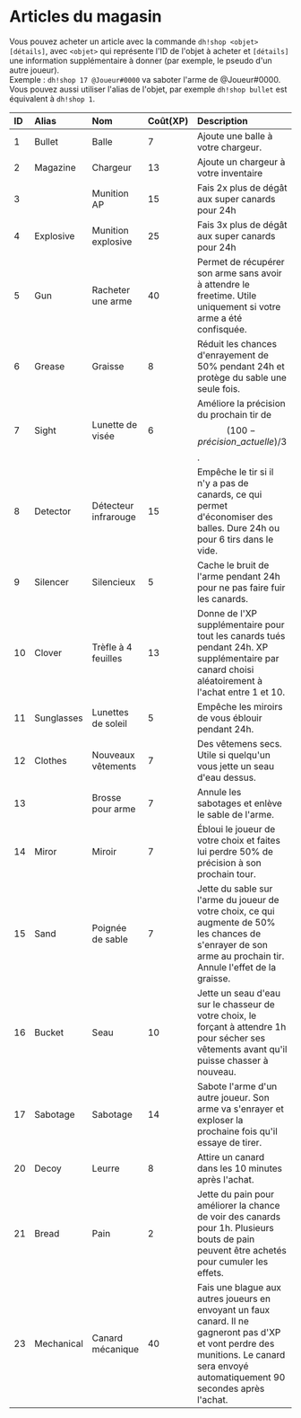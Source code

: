 # Articles du magasin

Vous pouvez acheter un article avec la commande `dh!shop <objet> [détails]`, avec `<objet>` qui représente l'ID de l'objet à acheter et `[détails]` une information supplémentaire à donner \(par exemple, le pseudo d'un autre joueur\).  
Exemple : `dh!shop 17 @Joueur#0000` va saboter l'arme de @Joueur\#0000.  
Vous pouvez aussi utiliser l'alias de l'objet, par exemple `dh!shop bullet` est équivalent à `dh!shop 1`.



| ID | Alias | Nom | Coût\(XP\) | Description |
| :--- | :--- | :--- | :--- | :--- |
| 1 | Bullet | Balle | 7 | Ajoute une balle à votre chargeur. |
| 2 | Magazine | Chargeur | 13 | Ajoute un chargeur à votre inventaire |
| 3 |  | Munition AP | 15 | Fais 2x plus de dégât aux super canards pour 24h |
| 4 | Explosive | Munition explosive | 25 | Fais 3x plus de dégât aux super canards pour 24h |
| 5 | Gun | Racheter une arme | 40 | Permet de récupérer son arme sans avoir à attendre le freetime. Utile uniquement si votre arme a été confisquée. |
| 6 | Grease | Graisse | 8 | Réduit les chances d'enrayement de 50% pendant 24h et protège du sable une seule fois. |
| 7 | Sight | Lunette de visée | 6 | Améliore la précision du prochain tir de $$(100- précision\_actuelle)/3$$. |
| 8 | Detector | Détecteur infrarouge | 15 | Empêche le tir si il n'y a pas de canards, ce qui permet d'économiser des balles. Dure 24h ou pour 6 tirs dans le vide. |
| 9 | Silencer | Silencieux | 5 | Cache le bruit de l'arme pendant 24h pour ne pas faire fuir les canards. |
| 10 | Clover | Trèfle à 4 feuilles | 13 | Donne de l'XP supplémentaire pour tout les canards tués pendant 24h. XP supplémentaire par canard choisi aléatoirement à l'achat entre 1 et 10. |
| 11 | Sunglasses | Lunettes de soleil | 5 | Empêche les miroirs de vous éblouir pendant 24h. |
| 12 | Clothes | Nouveaux vêtements | 7 | Des vêtemens secs. Utile si quelqu'un vous jette un seau d'eau dessus. |
| 13 |  | Brosse pour arme | 7 | Annule les sabotages et enlève le sable de l'arme. |
| 14 | Miror | Miroir | 7 | Ébloui le joueur de votre choix et faites lui perdre 50% de précision à son prochain tour. |
| 15 | Sand | Poignée de sable | 7 | Jette du sable sur l'arme du joueur de votre choix, ce qui augmente de 50% les chances de s'enrayer de son arme au prochain tir. Annule l'effet de la graisse. |
| 16 | Bucket | Seau | 10 | Jette un seau d'eau sur le chasseur de votre choix, le forçant à attendre 1h pour sécher ses vêtements avant qu'il puisse chasser à nouveau. |
| 17 | Sabotage | Sabotage | 14 | Sabote l'arme d'un autre joueur. Son arme va s'enrayer et exploser la prochaine fois qu'il essaye de tirer. |
| 20 | Decoy | Leurre | 8 | Attire un canard dans les 10 minutes après l'achat. |
| 21 | Bread | Pain | 2 | Jette du pain pour améliorer la chance de voir des canards pour 1h. Plusieurs bouts de pain peuvent être achetés pour cumuler les effets. |
| 23 | Mechanical | Canard mécanique | 40 | Fais une blague aux autres joueurs en envoyant un faux canard. Il ne gagneront pas d'XP et vont perdre des munitions. Le canard sera envoyé automatiquement 90 secondes après l'achat. |

